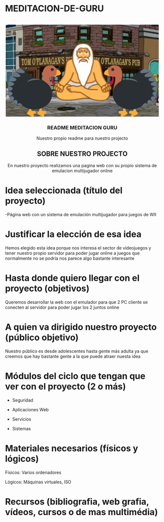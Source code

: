 # MEDITACION-DE-GURU
<!-- Improved compatibility of back to top link: See: https://github.com/othneildrew/Best-README-Template/pull/73 -->
<a id="readme-top"></a>
<!--
*** Thanks for checking out the Best-README-Template. If you have a suggestion
*** that would make this better, please fork the repo and create a pull request
*** or simply open an issue with the tag "enhancement".
*** Don't forget to give the project a star!
*** Thanks again! Now go create something AMAZING! :D
-->



<!-- PROJECT SHIELDS -->
<!--
*** I'm using markdown "reference style" links for readability.
*** Reference links are enclosed in brackets [ ] instead of parentheses ( ).
*** See the bottom of this document for the declaration of the reference variables
*** for contributors-url, forks-url, etc. This is an optional, concise syntax you may use.
*** https://www.markdownguide.org/basic-syntax/#reference-style-links
-->




<!-- PROJECT LOGO -->
<br />
<div align="center">
  <a href="https://github.com/S0gt/MEDITACION-DE-GURU/blob/main/logo.png?raw=true">
    <img src="logo.png" alt="Logo" width="500" height="300">
  </a>

  <h3 align="center">README MEDITACION GURU</h3>

  <p align="center">
    Nuestro propio readme para nuestro projecto


<!-- SOBRE NUESTRO PROJECTO -->
## SOBRE NUESTRO PROJECTO


En nuestro proyecto realizamos una pagina web con su propio sistema de emulacion multijugador online

<div align="left">

# Idea seleccionada (título del proyecto) 

-Página web con un sistema de emulación multijugador para juegos de WII 

 

# Justificar la elección de esa idea 

Hemos elegido esta idea porque nos interesa el sector de videojuegos y tener nuestro propio servidor para poder jugar online a juegos que normalmente no se podría nos parece algo bastante interesante 

 

# Hasta donde quiero llegar con el proyecto (objetivos) 

Queremos desarrollar la web con el emulador para que 2 PC cliente se conecten al servidor para poder jugar los 2 juntos online 

 

# A quien va dirigido nuestro proyecto (público objetivo) 

Nuestro público es desde adolescentes hasta gente más adulta ya que creemos que hay bastante gente a la que puede atraer nuesta idea 

 

# Módulos del ciclo que tengan que ver con el proyecto (2 o más) 

- Seguridad  

- Aplicaciones Web 

- Servicios 

- Sistemas 

 

 

# Materiales necesarios (físicos y lógicos) 

 Físicos: Varios ordenadores 

 Lógicos: Máquinas virtuales, ISO  

 

 

# Recursos (bibliografia, web grafia, vídeos, cursos o de mas multimédia) 

